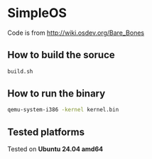 # SimpleOS

Code is from http://wiki.osdev.org/Bare_Bones

## How to build the soruce
```bash
build.sh
```
## How to run the binary
```bash
qemu-system-i386 -kernel kernel.bin
```
	
## Tested platforms
Tested on **Ubuntu 24.04 amd64**	

